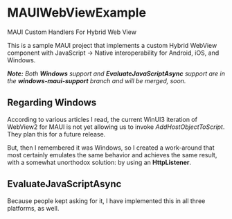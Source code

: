 
# MAUIWebViewExample
MAUI Custom Handlers For Hybrid Web View

This is a sample MAUI project that implements a custom Hybrid WebView component with JavaScript -> Native interoperability for Android, iOS, and Windows.

___Note:___ _Both __Windows__ support and __EvaluateJavaScriptAsync__ support are in the __windows-maui-support__ branch and will be merged, soon._

## Regarding Windows 

According to various articles I read, the current WinUI3 iteration of WebView2 for MAUI is not yet allowing us to invoke _AddHostObjectToScript_. They plan this for a future release.

But, then I remembered it was Windows, so I created a work-around that most certainly emulates the same behavior and achieves the same result, with a somewhat unorthodox solution: by using an __HttpListener__.

## EvaluateJavaScriptAsync

Because people kept asking for it, I have implemented this in all three platforms, as well.


